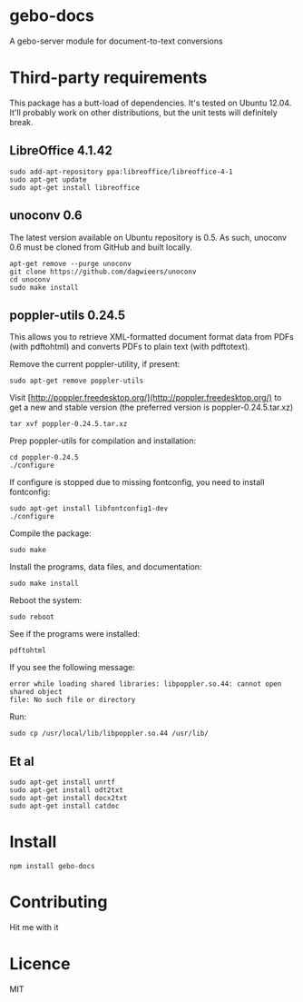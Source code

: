 gebo-docs
=========

A gebo-server module for document-to-text conversions

# Third-party requirements

This package has a butt-load of dependencies. It's tested on Ubuntu 12.04.
It'll probably work on other distributions, but the unit tests will
definitely break.

## LibreOffice 4.1.42

```
sudo add-apt-repository ppa:libreoffice/libreoffice-4-1
sudo apt-get update
sudo apt-get install libreoffice
```

## unoconv 0.6

The latest version available on Ubuntu repository is 0.5. As such, unoconv 0.6
must be cloned from GitHub and built locally.

```
apt-get remove --purge unoconv
git clone https://github.com/dagwieers/unoconv
cd unoconv
sudo make install
```

## poppler-utils 0.24.5

This allows you to retrieve XML-formatted document format data from
PDFs (with pdftohtml) and converts PDFs to plain text (with pdftotext).

Remove the current poppler-utility, if present:

```
sudo apt-get remove poppler-utils
```

Visit [http://poppler.freedesktop.org/](http://poppler.freedesktop.org/) to get a new and
stable version (the preferred version is poppler-0.24.5.tar.xz)

```
tar xvf poppler-0.24.5.tar.xz
```

Prep poppler-utils for compilation and installation:

```
cd poppler-0.24.5
./configure
```

If configure is stopped due to missing fontconfig, you need to install fontconfig:

```
sudo apt-get install libfontconfig1-dev
./configure
```

Compile the package:

```
sudo make
```

Install the programs, data files, and documentation:

```
sudo make install
```

Reboot the system:

```
sudo reboot
```

See if the programs were installed:

```
pdftohtml
```

If you see the following message:

```
error while loading shared libraries: libpoppler.so.44: cannot open shared object
file: No such file or directory
```

Run:

```
sudo cp /usr/local/lib/libpoppler.so.44 /usr/lib/
```

## Et al

```
sudo apt-get install unrtf
sudo apt-get install odt2txt
sudo apt-get install docx2txt
sudo apt-get install catdoc
```

# Install

```
npm install gebo-docs
```

# Contributing

Hit me with it

# Licence

MIT

